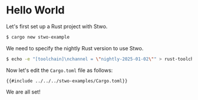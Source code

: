 # Hello World

Let's first set up a Rust project with Stwo.

```bash
$ cargo new stwo-example
```

We need to specify the nightly Rust version to use Stwo.

```bash
$ echo -e "[toolchain]\nchannel = \"nightly-2025-01-02\"" > rust-toolchain.toml
```

Now let's edit the `Cargo.toml` file as follows:

```rust,ignore
{{#include ../../../stwo-examples/Cargo.toml}}
```

We are all set!
